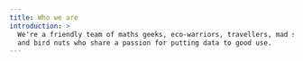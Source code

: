 ```yaml
---
title: Who we are
introduction: >
  We're a friendly team of maths geeks, eco-warriors, travellers, mad scientists
  and bird nuts who share a passion for putting data to good use.
---
```

